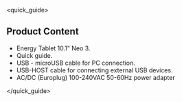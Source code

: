 <quick_guide> 

## Product Content

*	Energy Tablet 10.1" Neo 3.
*	Quick guide.
*	USB - microUSB cable for PC connection.
*	USB-HOST cable for connecting external USB devices.
*	AC/DC (Europlug) 100-240VAC 50-60Hz power adapter

</quick_guide>
